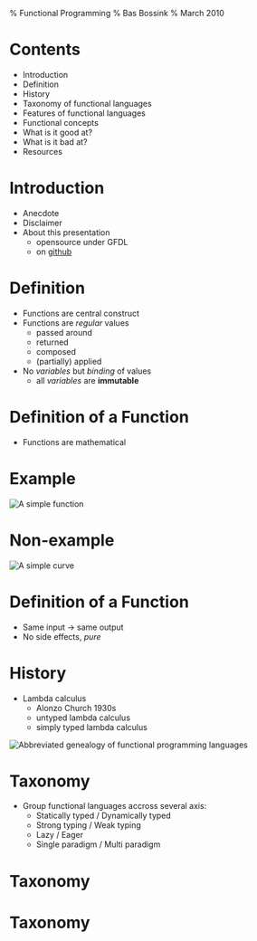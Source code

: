 % Functional Programming
% Bas Bossink
% March 2010

# Contents

- Introduction
- Definition
- History
- Taxonomy of functional languages
- Features of functional languages
- Functional concepts
- What is it good at?
- What is it bad at?
- Resources

# Introduction

- Anecdote
- Disclaimer
- About this presentation
    + opensource under GFDL
    + on [github][gh]

[gh]: http://github.com/basbossink/presentations "Presentations on github"

# Definition

- Functions are central construct
- Functions are *regular* values
    + passed around
    + returned 
    + composed
    + (partially) applied
- No *variables* but *binding* of values
    + all *variables* are __immutable__

# Definition of a Function

- Functions are mathematical  

# Example 

![](/parabola.png "A simple function")

# Non-example

![](/curve.png "A simple curve")

# Definition of a Function

- Same input -> same output
- No side effects, *pure*

# History

- Lambda calculus 
    + Alonzo Church 1930s
    + untyped lambda calculus
    + simply typed lambda calculus  

![](/languages.png "Abbreviated genealogy of functional programming languages")

# Taxonomy

- Group functional languages accross several axis:
    + Statically typed / Dynamically typed
    + Strong typing / Weak typing
    + Lazy / Eager
    + Single paradigm / Multi paradigm

# Taxonomy

<object data="/dynamic-static-strong-weak.svg" type="image/svg+xml"/>

# Taxonomy 

<object data="/lazy-eager-single-multi.svg" type="image/svg+xml"/>

# Features

- Read Eval Print Loop (REPL)
- Type inference (var on steroids)
- Pattern matching
- Algabraic data types
- Function composition
- Anonymous functions (lambda expressions) 

# Features

- Sequence Epressions (List Comprehensions)
- Partial function application (currying)
- Higher order functions (map, fold, filter)
- Computation Expressions (Monads)

# Monads

- Concept from mathematics, Category theory
- A triple:
    + type constructor
    + bind aka chain operation
    + return aka inject operation

# Category 

- a collection of elements
- a collection of morphisms (think function)
- a notion of composition of these morphisms
- Example **Grp**, **Set**, **Hask**

# Functor 

- Transformation between categories
- Given categorie C, D, functor F 
     + F : C -> D
     + f: A -> B then F(f) -> F(A) -> F(B)
- Examples: F: **Grp** -> **Set**, forgetful functor

# Monad 

- Funtor: M: C -> C
- unit: X -> M(X)
- join: M(M(X)) -> M(X)

# Monads

    class Monad m where
        (>>=) :: m a -> (a -> m b) -> m b
        return :: a -> m a

# Funtional concepts

- Tail Recursion
- Continuation passing style
- Closure
- Memoization
- Functors
- Monoids
